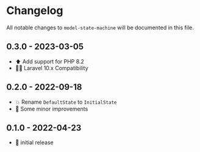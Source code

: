 # Changelog

All notable changes to `model-state-machine` will be documented in this file.

## 0.3.0 - 2023-03-05

- ⬆️ Add support for PHP 8.2
- 🧑‍💻 Laravel 10.x Compatibility

## 0.2.0 - 2022-09-18

- 💥 Rename `DefaultState` to `InitialState`
- 🎨 Some minor improvements

## 0.1.0 - 2022-04-23

- 🎉 initial release
